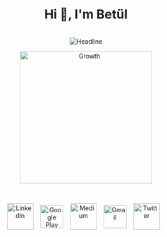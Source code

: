 <h1 align="center">Hi 👋, I'm Betül</h1>
<br/>
<div align="center">
  <img src="https://readme-typing-svg.herokuapp.com?font=Kalam&size=35&color=30DC72&center=true&vCenter=true&width=600&height=100&lines=I'm+a+Jr.Android+Developer;I'm+a+Computer+Engineer" alt="Headline" />
</div>
<p align="center">
<img src="https://media.giphy.com/media/v1.Y2lkPTc5MGI3NjExMTExZTJjMmM2NTI3NmNkZGYwYWRkYzlmZmYxZTZlY2FkYWRiZTE2YiZjdD1n/RCtKcMeeIlIFskmH7C/giphy.gif" width='300'alt="Growth"/>
</p>
<br/>
<p align="center">
<a href="https://linkedin.com/in/betulantep"><img src="https://img.icons8.com/nolan/344/2AF598/009EFD/linkedin.png" alt="LinkedIn" width="60" align="center"/></a>&nbsp&nbsp&nbsp
<a href="https://play.google.com/store/apps/developer?id=Bet%C3%BCl+Antep"><img src="https://img.icons8.com/nolan/344/2AF598/009EFD/google-play.png" alt="Google Play Store" width="52" align="center"/></a>&nbsp&nbsp&nbsp
<a href="https://medium.com/@betulantep"><img src="https://img.icons8.com/nolan/344/2AF598/009EFD/medium-new.png" alt="Medium" width="60" align="center"/></a>&nbsp&nbsp&nbsp
<a href="mailto:betulantep0@gmail.com"><img src="https://img.icons8.com/nolan/344/2AF598/009EFD/gmail.png" alt="Gmail" width="52" align="center"/></a>&nbsp&nbsp&nbsp
<a href="https://twitter.com/betulantep"><img src="https://img.icons8.com/nolan/344/2AF598/009EFD/twitter-squared.png" alt="Twitter" width="60" align="center"/></a>&nbsp&nbsp&nbsp
</p>
